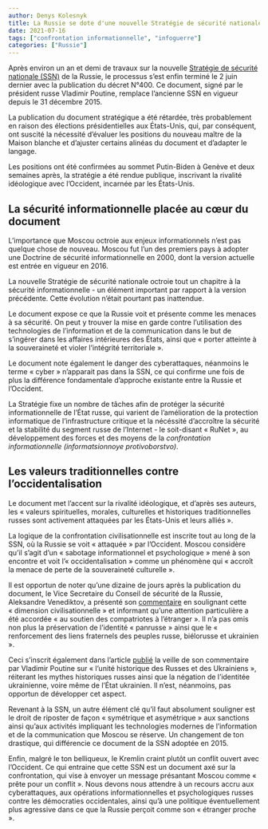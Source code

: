 ```yaml
---
author: Denys Kolesnyk
title: La Russie se dote d'une nouvelle Stratégie de sécurité nationale
date: 2021-07-16
tags: ["confrontation informationnelle", "infoguerre"]
categories: ["Russie"]
---
```

Après environ un an et demi de travaux sur la nouvelle [Stratégie de sécurité nationale (SSN)](http://static.kremlin.ru/media/events/files/ru/QZw6hSk5z9gWq0plD1ZzmR5cER0g5tZC.pdf) de la Russie, le processus s’est enfin terminé le 2 juin dernier avec la publication du décret N°400. Ce document, signé par le président russe Vladimir Poutine, remplace l’ancienne SSN en vigueur depuis le 31 décembre 2015.

La publication du document stratégique a été rétardée, très probablement en raison des élections présidentielles aux États-Unis, qui, par conséquent, ont suscité la nécessité d’évaluer les positions du nouveau maître de la Maison blanche et d’ajuster certains alinéas du document et d’adapter le langage.

Les positions ont été confirmées au sommet Putin-Biden à Genève et deux semaines après, la stratégie a été rendue publique, inscrivant la rivalité idéologique avec l’Occident, incarnée par les États-Unis.

## **La sécurité informationnelle placée au cœur du document**

L’importance que Moscou octroie aux enjeux informationnels n’est pas quelque chose de nouveau. Moscou fut l’un des premiers pays à adopter une Doctrine de sécurité informationnelle en 2000, dont la version actuelle est entrée en vigueur en 2016.

La nouvelle Stratégie de sécurité nationale octroie tout un chapitre à la sécurité informationnelle - un élément important par rapport à la version précédente. Cette évolution n’était pourtant pas inattendue.

Le document expose ce que la Russie voit et présente comme les menaces à sa sécurité. On peut y trouver la mise en garde contre l’utilisation des technologies de l’information et de la communication dans le but de s’ingérer dans les affaires intérieures des États, ainsi que « porter atteinte à la souveraineté et violer l’intégrité territoriale ».

Le document note également le danger des cyberattaques, néanmoins le terme « cyber » n’apparait pas dans la SSN, ce qui confirme une fois de plus la différence fondamentale d’approche existante entre la Russie et l’Occident.

La Stratégie fixe un nombre de tâches afin de protéger la sécurité informationnelle de l’État russe, qui varient de l’amélioration de la protection informatique de l’infrastructure critique et la nécéssité d’accroître la sécurité et la stabilité du segment russe de l’Internet - le soit-disant « RuNet », au développement des forces et des moyens de la *confrontation informationnelle (informatsionnoye protivoborstvo)*.

## **Les valeurs traditionnelles contre l’occidentalisation**

Le document met l’accent sur la rivalité idéologique, et d’après ses auteurs, les « valeurs spirituelles, morales, culturelles et historiques traditionnelles russes sont activement attaquées par les États-Unis et leurs alliés ».

La logique de la confrontation civilisationnelle est inscrite tout au long de la SSN, où la Russie se voit « attaquée » par l’Occident. Moscou considère qu’il s’agit d’un « sabotage informationnel et psychologique » mené à son encontre et voit l’« occidentalisation » comme un phénomène qui « accroît la menace de perte de la souveraineté culturelle ».

Il est opportun de noter qu’une dizaine de jours après la publication du document, le Vice Secretaire du Conseil de sécurité de la Russie, Aleksandre Venediktov, a présenté son [commentaire](http://scrf.gov.ru/news/speeches/3032/) en soulignant cette « dimension civilisationnelle » et informant qu’une attention particulière a été accordée « au soutien des compatriotes à l’étranger ». Il n’a pas omis non plus la préservation de l’identité « panrusse » ainsi que le « renforcement des liens fraternels des peuples russe, biélorusse et ukrainien ».

Ceci s’inscrit également dans l’article [publié](http://kremlin.ru/events/president/news/66181) la veille de son commentaire par Vladimir Poutine sur « l’unité historique des Russes et des Ukrainiens », réiterant les mythes historiques russes ainsi que la négation de l’identitée ukrainienne, voire même de l’État ukrainien. Il n’est, néanmoins, pas opportun de développer cet aspect.

Revenant à la SSN, un autre élément clé qu’il faut absolument souligner est le droit de riposter de façon « symétrique et asymétrique » aux sanctions ainsi qu’aux activités impliquant les technologies modernes de l’information et de la communication que Moscou se réserve. Un changement de ton drastique, qui différencie ce document de la SSN adoptée en 2015.

Enfin, malgré le ton belliqueux, le Kremlin craint plutôt un conflit ouvert avec l’Occident. Ce qui entraine que cette SSN est un document axé sur la confrontation, qui vise à envoyer un message présantant Moscou comme « prête pour un conflit ». Nous devons nous attendre à un recours accru aux cyberattaques, aux opérations informationnelles et psychologiques russes contre les démocraties occidentales, ainsi qu’à une politique éventuellement plus agressive dans ce que la Russie perçoit comme son « étranger proche ».
